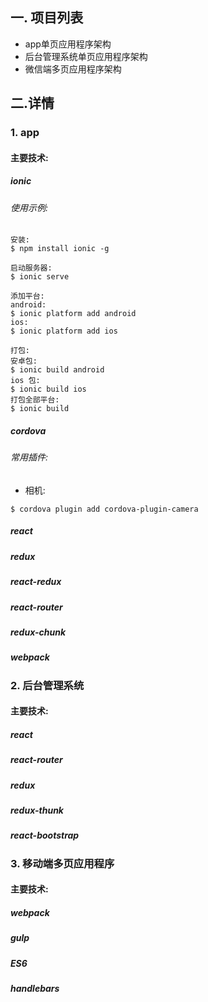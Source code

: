 ## 一. 项目列表
* app单页应用程序架构
* 后台管理系统单页应用程序架构 
* 微信端多页应用程序架构

## 二.详情
### 1. app
#### 主要技术:
##### ionic 
###### 使用示例:
```
安装:
$ npm install ionic -g 

启动服务器:
$ ionic serve

添加平台:
android:
$ ionic platform add android
ios:
$ ionic platform add ios

打包:
安卓包:
$ ionic build android
ios 包:
$ ionic build ios
打包全部平台:
$ ionic build 
```
##### cordova

###### 常用插件:

- 相机:
```
$ cordova plugin add cordova-plugin-camera
```
##### react
##### redux
##### react-redux
##### react-router
##### redux-chunk
##### webpack
### 2. 后台管理系统
#### 主要技术:
##### react
##### react-router
##### redux
##### redux-thunk
##### react-bootstrap
### 3. 移动端多页应用程序
#### 主要技术:
##### webpack
##### gulp
##### ES6
##### handlebars




 

 
